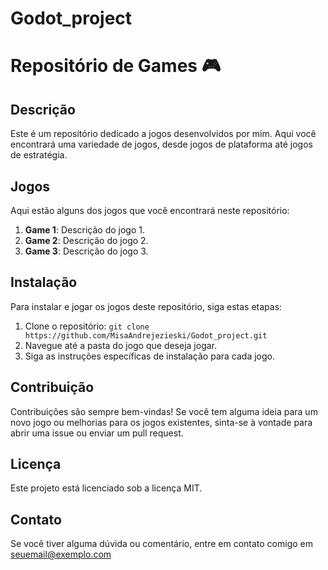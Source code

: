 # Godot_project
# Repositório de Games 🎮

## Descrição

Este é um repositório dedicado a jogos desenvolvidos por mim. Aqui você encontrará uma variedade de jogos, desde jogos de plataforma até jogos de estratégia.

## Jogos

Aqui estão alguns dos jogos que você encontrará neste repositório:

1. **Game 1**: Descrição do jogo 1.
2. **Game 2**: Descrição do jogo 2.
3. **Game 3**: Descrição do jogo 3.

## Instalação

Para instalar e jogar os jogos deste repositório, siga estas etapas:

1. Clone o repositório: `git clone https://github.com/MisaAndrejezieski/Godot_project.git`
2. Navegue até a pasta do jogo que deseja jogar.
3. Siga as instruções específicas de instalação para cada jogo.

## Contribuição

Contribuições são sempre bem-vindas! Se você tem alguma ideia para um novo jogo ou melhorias para os jogos existentes, sinta-se à vontade para abrir uma issue ou enviar um pull request.

## Licença

Este projeto está licenciado sob a licença MIT.

## Contato

Se você tiver alguma dúvida ou comentário, entre em contato comigo em seuemail@exemplo.com

 
